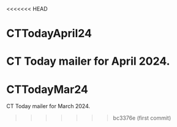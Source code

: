 <<<<<<< HEAD
# CTTodayApril24

CT Today mailer for April 2024.
=======
# CTTodayMar24

CT Today mailer for March 2024.
>>>>>>> bc3376e (first commit)
